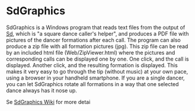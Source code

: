 # SdGraphics
SdGraphics is a Windows program that reads text files from the output of
<a href="http://www.lynette.org/sd/download-pc.html">Sd</a>,
which is "a square dance caller's helper", and produces a PDF file with pictures of the dancer
formations after each call.
The program can also produce a zip file with all formation pictures (jpg).
This zip file can be read by an included html file (Web/ZipViewer.html) where the pictures and corresponding calls can be
displayed one by one. One click, and the call is displayed. Another click, and the resulting formation is displayed. 
This makes it very easy to go through the tip (without music) at your own pace, using a browser in your handheld smartphone.
If you are a single dancer, you can let SdGraphics rotate all formations in a way that one selected dance always has it nose up.

Se <a href="https://github.com/trygveb/SdGraphics/wiki">SdGraphics Wiki</a> for more detai